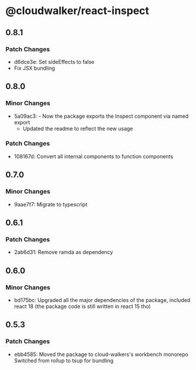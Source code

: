 # @cloudwalker/react-inspect

## 0.8.1

### Patch Changes

- d6dce3e: Set sideEffects to false
- Fix JSX bundling

## 0.8.0

### Minor Changes

- 5a09ac3: - Now the package exports the Inspect component via named export
  - Updated the readme to reflect the new usage

### Patch Changes

- 108167d: Convert all internal components to function components

## 0.7.0

### Minor Changes

- 9aae7f7: Migrate to typescript

## 0.6.1

### Patch Changes

- 2ab6d31: Remove ramda as dependency

## 0.6.0

### Minor Changes

- bd175bc: Upgraded all the major dependencies of the package, included react 18 (the package code is still written in react 15 tho)

## 0.5.3

### Patch Changes

- ebb4585: Moved the package to cloud-walkers's workbench monorepo
  Switched from rollup to tsup for bundling
